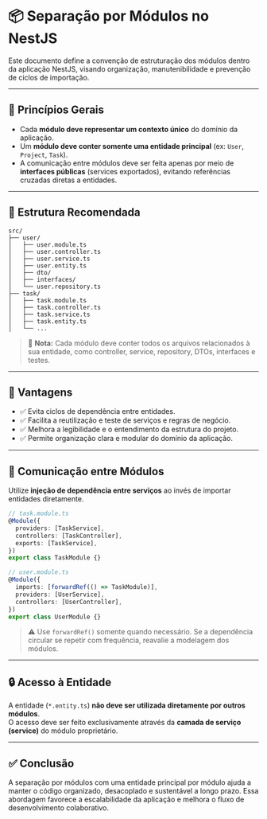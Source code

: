 # 📦 Separação por Módulos no NestJS

Este documento define a convenção de estruturação dos módulos dentro da aplicação NestJS, visando organização, manutenibilidade e prevenção de ciclos de importação.

---

## 📐 Princípios Gerais

- Cada **módulo deve representar um contexto único** do domínio da aplicação.
- Um **módulo deve conter somente uma entidade principal** (ex: `User`, `Project`, `Task`).
- A comunicação entre módulos deve ser feita apenas por meio de **interfaces públicas** (services exportados), evitando referências cruzadas diretas a entidades.

---

## 🧱 Estrutura Recomendada

```
src/
├── user/
│   ├── user.module.ts
│   ├── user.controller.ts
│   ├── user.service.ts
│   ├── user.entity.ts
│   ├── dto/
│   ├── interfaces/
│   └── user.repository.ts
├── task/
│   ├── task.module.ts
│   ├── task.controller.ts
│   ├── task.service.ts
│   ├── task.entity.ts
│   └── ...
```

> 📌 **Nota:** Cada módulo deve conter todos os arquivos relacionados à sua entidade, como controller, service, repository, DTOs, interfaces e testes.

---

## 🧩 Vantagens

- ✅ Evita ciclos de dependência entre entidades.
- ✅ Facilita a reutilização e teste de serviços e regras de negócio.
- ✅ Melhora a legibilidade e o entendimento da estrutura do projeto.
- ✅ Permite organização clara e modular do domínio da aplicação.

---

## 🔁 Comunicação entre Módulos

Utilize **injeção de dependência entre serviços** ao invés de importar entidades diretamente.

```ts
// task.module.ts
@Module({
  providers: [TaskService],
  controllers: [TaskController],
  exports: [TaskService],
})
export class TaskModule {}
```

```ts
// user.module.ts
@Module({
  imports: [forwardRef(() => TaskModule)],
  providers: [UserService],
  controllers: [UserController],
})
export class UserModule {}
```

> ⚠️ Use `forwardRef()` somente quando necessário. Se a dependência circular se repetir com frequência, reavalie a modelagem dos módulos.

---

## 🔒 Acesso à Entidade

A entidade (`*.entity.ts`) **não deve ser utilizada diretamente por outros módulos**.  
O acesso deve ser feito exclusivamente através da **camada de serviço (service)** do módulo proprietário.

---

## ✅ Conclusão

A separação por módulos com uma entidade principal por módulo ajuda a manter o código organizado, desacoplado e sustentável a longo prazo. Essa abordagem favorece a escalabilidade da aplicação e melhora o fluxo de desenvolvimento colaborativo.
